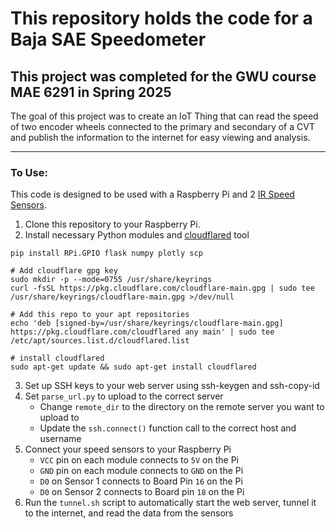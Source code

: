 # This repository holds the code for a Baja SAE Speedometer
## This project was completed for the GWU course MAE 6291 in Spring 2025

The goal of this project was to create an IoT Thing that can read the speed of two encoder wheels connected to the primary and secondary of a CVT and publish the information to the internet for easy viewing and analysis.

---

### To Use:
This code is designed to be used with a Raspberry Pi and 2 [IR Speed Sensors](https://www.robotshop.com/products/ir-speed-sensor-module).
1. Clone this repository to your Raspberry Pi.
2. Install necessary Python modules and [cloudflared](https://pkg.cloudflare.com/index.html) tool
```
pip install RPi.GPIO flask numpy plotly scp
```
```
# Add cloudflare gpg key
sudo mkdir -p --mode=0755 /usr/share/keyrings
curl -fsSL https://pkg.cloudflare.com/cloudflare-main.gpg | sudo tee /usr/share/keyrings/cloudflare-main.gpg >/dev/null

# Add this repo to your apt repositories
echo 'deb [signed-by=/usr/share/keyrings/cloudflare-main.gpg] https://pkg.cloudflare.com/cloudflared any main' | sudo tee /etc/apt/sources.list.d/cloudflared.list

# install cloudflared
sudo apt-get update && sudo apt-get install cloudflared
```
3. Set up SSH keys to your web server using ssh-keygen and ssh-copy-id
4. Set `parse_url.py` to upload to the correct server
    - Change `remote_dir` to the directory on the remote server you want to upload to
    - Update the `ssh.connect()` function call to the correct host and username
5. Connect your speed sensors to your Raspberry Pi
    - `VCC` pin on each module connects to `5V` on the Pi
    - `GND` pin on each module connects to `GND` on the Pi
    - `D0` on Sensor 1 connects to Board Pin `16` on the Pi
    - `D0` on Sensor 2 connects to Board pin `18` on the Pi
6. Run the `tunnel.sh` script to automatically start the web server, tunnel it to the internet, and read the data from the sensors